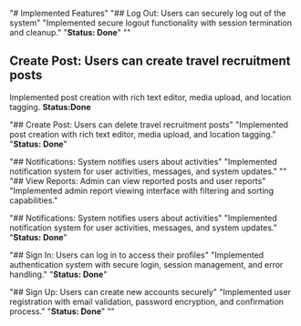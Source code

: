 "# Implemented Features" 
"## Log Out: Users can securely log out of the system" 
"Implemented secure logout functionality with session termination and cleanup." 
"**Status: Done**" 
"" 

## Create Post: Users can create travel recruitment posts
Implemented post creation with rich text editor, media upload, and location tagging.
**Status:Done**


"## Create Post: Users can delete travel recruitment posts" 
"Implemented post creation with rich text editor, media upload, and location tagging." 
"**Status: Done**" 

"## Notifications: System notifies users about activities" 
"Implemented notification system for user activities, messages, and system updates." 
"" 
"## View Reports: Admin can view reported posts and user reports" 
"Implemented admin report viewing interface with filtering and sorting capabilities." 

"## Notifications: System notifies users about activities" 
"Implemented notification system for user activities, messages, and system updates." 
"**Status: Done**" 

"## Sign In: Users can log in to access their profiles" 
"Implemented authentication system with secure login, session management, and error handling." 
"**Status: Done**" 

"## Sign Up: Users can create new accounts securely" 
"Implemented user registration with email validation, password encryption, and confirmation process." 
"**Status: Done**" 
"" 
